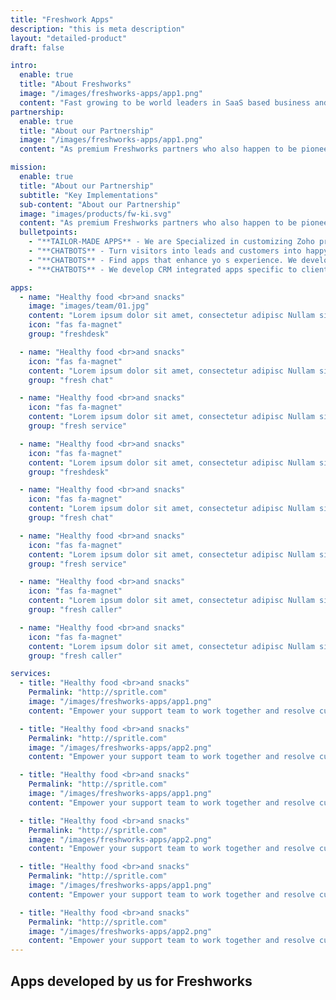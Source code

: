 ```yaml
---
title: "Freshwork Apps"
description: "this is meta description"
layout: "detailed-product"
draft: false

intro:
  enable: true
  title: "About Freshworks"
  image: "/images/freshworks-apps/app1.png"
  content: "Fast growing to be world leaders in SaaS based business and customer engagement solutions.<br> Freshworks is aiming to ease the entire lifecycle of business continuity and enhance workflow around sales, support, customer engagement and many more. Serving business of all sized ranging from enterprises to start ups."
partnership:
  enable: true
  title: "About our Partnership"
  image: "/images/freshworks-apps/app1.png"
  content: "As premium Freshworks partners who also happen to be pioneers in their partners program.<br> We enjoy the challenge of delivering solutions to an assortment of requirement domains. We are now beaming to be your best choice for Freshworks based custom development or marketplace plug-ins. Catch a glimpse of our portfolio."

mission:
  enable: true
  title: "About our Partnership"
  subtitle: "Key Implementations"
  sub-content: "About our Partnership"
  image: "images/products/fw-ki.svg"
  content: "As premium Freshworks partners who also happen to be pioneers in their partners program, we enjoy the challenge of delivering solutions to an assortment of requirement domains. We are now beaming to be your best choice for Freshworks based custom development or marketplace plug-ins. Catch a glimpse of our portfolio."
  bulletpoints:
    - "**TAILOR-MADE APPS** - We are Specialized in customizing Zoho product THE WAY YOU SEE FIT. We deliver tailored features to your specific business needs."
    - "**CHATBOTS** - Turn visitors into leads and customers into happy, engaged users. We develop both decision tree and AI-driven chatbots.  "
    - "**CHATBOTS** - Find apps that enhance yo s experience. We develop and publish apps on the Freshworks marketplace that collaborates between multiple systems."
    - "**CHATBOTS** - We develop CRM integrated apps specific to client needs.All our apps developed through this partnership communicate through Zoho API and data."

apps:
  - name: "Healthy food <br>and snacks"
    image: "images/team/01.jpg"
    content: "Lorem ipsum dolor sit amet, consectetur adipisc Nullam sit vel egestas in. Duis orci, suspendisse nec phasellus sapien natoque"
    icon: "fas fa-magnet"
    group: "freshdesk"

  - name: "Healthy food <br>and snacks"
    icon: "fas fa-magnet"
    content: "Lorem ipsum dolor sit amet, consectetur adipisc Nullam sit vel egestas in. Duis orci, suspendisse nec phasellus sapien natoque"
    group: "fresh chat"

  - name: "Healthy food <br>and snacks"
    icon: "fas fa-magnet"
    content: "Lorem ipsum dolor sit amet, consectetur adipisc Nullam sit vel egestas in. Duis orci, suspendisse nec phasellus sapien natoque"
    group: "fresh service"

  - name: "Healthy food <br>and snacks"
    icon: "fas fa-magnet"
    content: "Lorem ipsum dolor sit amet, consectetur adipisc Nullam sit vel egestas in. Duis orci, suspendisse nec phasellus sapien natoque"
    group: "freshdesk"

  - name: "Healthy food <br>and snacks"
    icon: "fas fa-magnet"
    content: "Lorem ipsum dolor sit amet, consectetur adipisc Nullam sit vel egestas in. Duis orci, suspendisse nec phasellus sapien natoque"
    group: "fresh chat"

  - name: "Healthy food <br>and snacks"
    icon: "fas fa-magnet"
    content: "Lorem ipsum dolor sit amet, consectetur adipisc Nullam sit vel egestas in. Duis orci, suspendisse nec phasellus sapien natoque"
    group: "fresh service"

  - name: "Healthy food <br>and snacks"
    icon: "fas fa-magnet"
    content: "Lorem ipsum dolor sit amet, consectetur adipisc Nullam sit vel egestas in. Duis orci, suspendisse nec phasellus sapien natoque"
    group: "fresh caller"

  - name: "Healthy food <br>and snacks"
    icon: "fas fa-magnet"
    content: "Lorem ipsum dolor sit amet, consectetur adipisc Nullam sit vel egestas in. Duis orci, suspendisse nec phasellus sapien natoque"
    group: "fresh caller"

services:
  - title: "Healthy food <br>and snacks"
    Permalink: "http://spritle.com"
    image: "/images/freshworks-apps/app1.png"
    content: "Empower your support team to work together and resolve customer issues faster."

  - title: "Healthy food <br>and snacks"
    Permalink: "http://spritle.com"
    image: "/images/freshworks-apps/app2.png"
    content: "Empower your support team to work together and resolve customer issues faster."

  - title: "Healthy food <br>and snacks"
    Permalink: "http://spritle.com"
    image: "/images/freshworks-apps/app1.png"
    content: "Empower your support team to work together and resolve customer issues faster."

  - title: "Healthy food <br>and snacks"
    Permalink: "http://spritle.com"
    image: "/images/freshworks-apps/app2.png"
    content: "Empower your support team to work together and resolve customer issues faster."

  - title: "Healthy food <br>and snacks"
    Permalink: "http://spritle.com"
    image: "/images/freshworks-apps/app1.png"
    content: "Empower your support team to work together and resolve customer issues faster."

  - title: "Healthy food <br>and snacks"
    Permalink: "http://spritle.com"
    image: "/images/freshworks-apps/app2.png"
    content: "Empower your support team to work together and resolve customer issues faster."
---
```


## Apps developed **by us for Freshworks**
